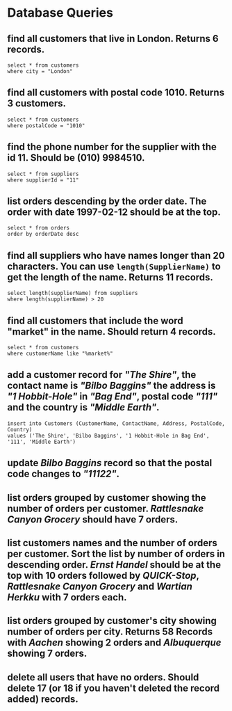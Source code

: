 # Database Queries

## find all customers that live in London. Returns 6 records.
    select * from customers
    where city = "London"

## find all customers with postal code 1010. Returns 3 customers.
    select * from customers
    where postalCode = "1010"

## find the phone number for the supplier with the id 11. Should be (010) 9984510.
    select * from suppliers
    where supplierId = "11"

## list orders descending by the order date. The order with date 1997-02-12 should be at the top.
    select * from orders 
    order by orderDate desc

## find all suppliers who have names longer than 20 characters. You can use `length(SupplierName)` to get the length of the name. Returns 11 records.
    select length(supplierName) from suppliers
    where length(supplierName) > 20

## find all customers that include the word "market" in the name. Should return 4 records.
    select * from customers
    where customerName like "%market%"

## add a customer record for _"The Shire"_, the contact name is _"Bilbo Baggins"_ the address is _"1 Hobbit-Hole"_ in _"Bag End"_, postal code _"111"_ and the country is _"Middle Earth"_.
    insert into Customers (CustomerName, ContactName, Address, PostalCode, Country) 
    values ('The Shire', 'Bilbo Baggins', '1 Hobbit-Hole in Bag End', '111', 'Middle Earth')

## update _Bilbo Baggins_ record so that the postal code changes to _"11122"_.

## list orders grouped by customer showing the number of orders per customer. _Rattlesnake Canyon Grocery_ should have 7 orders.

## list customers names and the number of orders per customer. Sort the list by number of orders in descending order. _Ernst Handel_ should be at the top with 10 orders followed by _QUICK-Stop_, _Rattlesnake Canyon Grocery_ and _Wartian Herkku_ with 7 orders each.

## list orders grouped by customer's city showing number of orders per city. Returns 58 Records with _Aachen_ showing 2 orders and _Albuquerque_ showing 7 orders.

## delete all users that have no orders. Should delete 17 (or 18 if you haven't deleted the record added) records.
